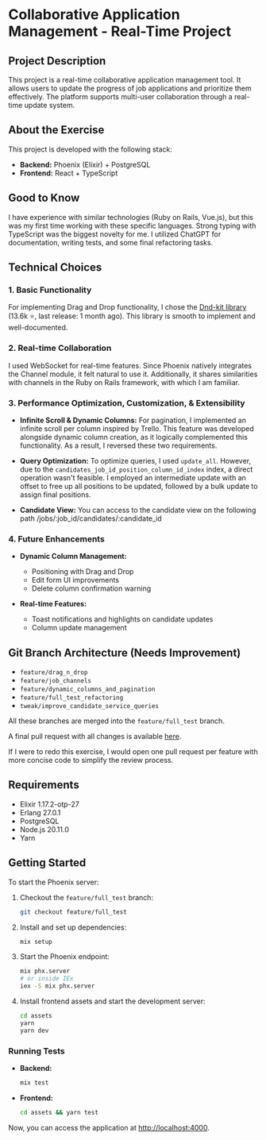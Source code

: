 # Collaborative Application Management - Real-Time Project

## Project Description
This project is a real-time collaborative application management tool. It allows users to update the progress of job applications and prioritize them effectively. The platform supports multi-user collaboration through a real-time update system.

## About the Exercise
This project is developed with the following stack:
- **Backend:** Phoenix (Elixir) + PostgreSQL  
- **Frontend:** React + TypeScript

## Good to Know
I have experience with similar technologies (Ruby on Rails, Vue.js), but this was my first time working with these specific languages. Strong typing with TypeScript was the biggest novelty for me. I utilized ChatGPT for documentation, writing tests, and some final refactoring tasks.

## Technical Choices

### 1. Basic Functionality
For implementing Drag and Drop functionality, I chose the [Dnd-kit library](https://github.com/clauderic/dnd-kit) (13.6k ⭐️, last release: 1 month ago). This library is smooth to implement and well-documented.

### 2. Real-time Collaboration
I used WebSocket for real-time features. Since Phoenix natively integrates the Channel module, it felt natural to use it. Additionally, it shares similarities with channels in the Ruby on Rails framework, with which I am familiar.

### 3. Performance Optimization, Customization, & Extensibility
- **Infinite Scroll & Dynamic Columns:** For pagination, I implemented an infinite scroll per column inspired by Trello. This feature was developed alongside dynamic column creation, as it logically complemented this functionality. As a result, I reversed these two requirements.
  
- **Query Optimization:** To optimize queries, I used `update_all`. However, due to the `candidates_job_id_position_column_id_index` index, a direct operation wasn't feasible. I employed an intermediate update with an offset to free up all positions to be updated, followed by a bulk update to assign final positions.

- **Candidate View:** You can access to the candidate view on the following path /jobs/:job_id/candidates/:candidate_id

### 4. Future Enhancements
- **Dynamic Column Management:**
  - Positioning with Drag and Drop
  - Edit form UI improvements
  - Delete column confirmation warning

- **Real-time Features:**
  - Toast notifications and highlights on candidate updates
  - Column update management

## Git Branch Architecture (Needs Improvement)
- `feature/drag_n_drop`
- `feature/job_channels`
- `feature/dynamic_columns_and_pagination`
- `feature/full_test_refactoring`
- `tweak/improve_candidate_service_queries`

All these branches are merged into the `feature/full_test` branch.

A final pull request with all changes is available [here](https://github.com/Mesnet/wttj_kanban/pull/2).

If I were to redo this exercise, I would open one pull request per feature with more concise code to simplify the review process.

## Requirements
- Elixir 1.17.2-otp-27
- Erlang 27.0.1
- PostgreSQL
- Node.js 20.11.0
- Yarn

## Getting Started

To start the Phoenix server:

1. Checkout the `feature/full_test` branch:
   ```bash
   git checkout feature/full_test
   ```

2. Install and set up dependencies:
   ```bash
   mix setup
   ```

3. Start the Phoenix endpoint:
   ```bash
   mix phx.server
   # or inside IEx
   iex -S mix phx.server
   ```

4. Install frontend assets and start the development server:
   ```bash
   cd assets
   yarn
   yarn dev
   ```

### Running Tests
- **Backend:**
  ```bash
  mix test
  ```
- **Frontend:**
  ```bash
  cd assets && yarn test
  ```

Now, you can access the application at [http://localhost:4000](http://localhost:4000).

